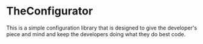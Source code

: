 # TheConfigurator
This is a simple configuration library that is designed to give the developer's piece and mind and keep the developers doing what they do best code.
